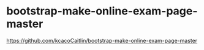 # bootstrap-make-online-exam-page-master
https://github.com/kcacoCaitlin/bootstrap-make-online-exam-page-master
